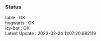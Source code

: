 ### Status


table : OK  
hogwarts : OK  
icy-bot : OK  
Latest Update : 2023-02-24 11:07:20.882119
